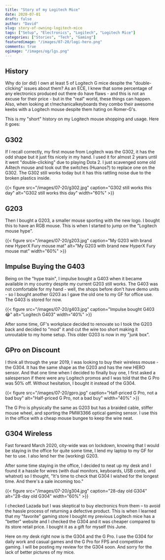 ```yaml
---
title: "Story of my Logitech Mice"
date: 2020-07-01
draft: false
author: "David"
slug: story-of-owning-logitech-mice
tags: ["Setup", "Electronics", "Logitech", "Logitech Mice"]
categories: ["Stories", "Tech", "Gaming"]
featuredimage: "/images/07-20/logi-hero.png"
comments: true
ogimage: "/images/og/lgs.png"
---
```


## History

Why do (or did) I own at least 5 of Logitech G mice despite the "double-clicking" issues about them? As an ECE, I knew that some percentage of any electronics produced out there do have flaws - and this is not an excuse for their price - but in the "real" world, these things can happen. Also, when looking at r/mechanicalkeyboards they combo their awesome keebs with a Logitech mouse despite them hating on Romer-G's.

This is my "short" history on my Logitech mouse shopping and usage. Here it goes:

## G302

If I recall correctly, my first mouse from Logitech was the G302, it has the odd shape but it just fits nicely in my hand. I used it for almost 2 years until it went "double-clicking" due to playing Dota 2. I just scavenged some old A4tech mouse and took out the switches (Huanos?) to replace one on the G302. The G302 still works today but it has this rattling noise due to the broken plastics inside.

{{< figure src="/images/07-20/g302.jpg" caption="G302 still works this day" alt="G302 still works this day" width="60%" >}}

## G203

Then I bought a G203, a smaller mouse sporting with the new logo. I bought this to have an RGB mouse. This is when I started to jump on the "Logitech mouse hype".

{{< figure src="/images/07-20/g203.jpg" caption="My G203 with brand new HyperX Fury mouse mat" alt="My G203 with brand new HyperX Fury mouse mat" width="60%" >}}

## Impulse Buying the G403

Being on the "hype train", I impulse bought a G403 when it became available in my country despite my current G203 still works. The G403 was not comfortable for my hand - well, the shops before don't have demo units - so I bought another G203 as I gave the old one to my GF for office use. The G403 is stored for now.

{{< figure src="/images/07-20/g403.jpg" caption="Impulse bought G403 😂" alt="Logitech G403" width="40%" >}}

After some time, GF's workplace decided to renovate so I took the G203 back and decided to "mod" it and cut the wire too short making it unroutable to my home setup. This older G203 is now in my "junk box".

## GPro on Discount

I think all through the year 2019, I was looking to buy their wireless mouse - the G304. It has the same shape as the G203 and has the new HERO sensor. And that one time when I decided to finally buy one, I first asked a salesperson if there were any Logitech promos and I was told that the G Pro was 50% off. Without hesitation, I bought it instead of the G304.

{{< figure src="/images/07-20/gpro.jpg" caption="Half-priced G Pro, not a bad buy" alt="Half-priced G Pro, not a bad buy" width="40%" >}}

The G Pro is physically the same as G203 but has a braided cable, stiffer mouse wheel, and sporting the PMW3366 optical gaming sensor. I use this in the office with a cheap mouse bungee to keep the wire neat.

## G304 Wireless

Fast forward March 2020, city-wide was on lockdown, knowing that I would be staying in the office for quite some time, I lend my laptop to my GF for her to use. I also lend her the (working) G203.

After some time staying in the office, I decided to neat up my desk and I found it a hassle for wires (with dual monitors, keyboards, USB cords, and whatnot) so I thought, "It's time to check that G304 I wished for the longest time. And there's a sale incoming too."

{{< figure src="/images/07-20/g304.jpg" caption="28-day old G304" alt="28-day old G304" width="60%" >}}

I checked Lazada but I was skeptical to buy electronics from them – to avoid the hassle process of returning a defective product. This is when I learned that my "favorite" gaming store I bought my previous Logitech mice has a "better" website and I checked the G304 and it was cheaper compared to its store retail price. I bought it as a gift for myself this June.

Here on my desk right now is the G304 and the G Pro. I use the G304 for daily work and casual games and the G Pro for FPS and competitive gaming. I will be posting my review for the G304 soon. And sorry for the lack of better pictures of my mice.
